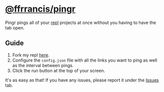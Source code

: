# [@ffrrancis/pingr](https://github.com/ffrrancis/pingr)

Pingr pings all of your [repl](https://replit.com) projects at once without you having to have the tab open.

## Guide
1. Fork my repl [here](https://replit.com/@5XI/pingr?v=1).
2. Configure the `config.json` file with all the links you want to ping as well as the interval between pings.
3. Click the run button at the top of your screen.

It's as easy as that! If you have any issues, please report it under the [Issues](https://github.com/ffrrancis/pingr/issues) tab.